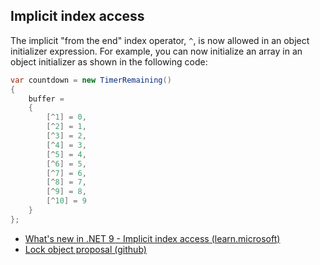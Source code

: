 ## Implicit index access


The implicit "from the end" index operator, `^`, is now allowed in an object initializer expression. For example, you can now initialize an array in an object initializer as shown in the following code:

```csharp
var countdown = new TimerRemaining()
{
    buffer =
    {
        [^1] = 0,
        [^2] = 1,
        [^3] = 2,
        [^4] = 3,
        [^5] = 4,
        [^6] = 5,
        [^7] = 6,
        [^8] = 7,
        [^9] = 8,
        [^10] = 9
    }
};
```



- [What's new in .NET 9 - Implicit index access (learn.microsoft)](https://learn.microsoft.com/en-us/dotnet/csharp/whats-new/csharp-13#implicit-index-access)
- [Lock object proposal (github)](https://github.com/dotnet/csharplang/blob/main/proposals/csharp-13.0/lock-object.md)